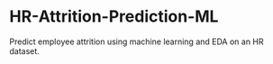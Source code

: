 # HR-Attrition-Prediction-ML
Predict employee attrition using machine learning and EDA on an HR dataset.
